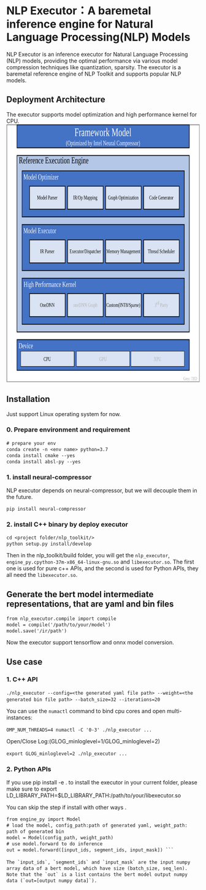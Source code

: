 # NLP Executor：A baremetal inference engine for Natural Language Processing(NLP) Models
NLP Executor is an inference executor for Natural Language Processing (NLP) models, providing the optimal performance via various model compression techniques like quantization, sparsity. The executor is a baremetal reference engine of NLP Toolkit and supports popular NLP models.

## Deployment Architecture
The executor supports model optimization and high performance kernel for CPU.
<a target="_blank" href="docs/imgs/engine_infrastructure.png">
  <img src="nlp_toolkit/backends/nlp_executor/docs/imgs/infrastructure.png" alt="Infrastructure" width=762 height=672>
</a>  

## Installation
Just support Linux operating system for now.

### 0. Prepare environment and requirement
```
# prepare your env
conda create -n <env name> python=3.7
conda install cmake --yes
conda install absl-py --yes
```

### 1. install neural-compressor

NLP executor depends on neural-compressor, but we will decouple them in the future.

```
pip install neural-compressor
```

### 2. install C++ binary by deploy executor

```
cd <project folder/nlp_toolkit/>
python setup.py install/develop
```
Then in the nlp_toolkit/build folder, you will get the `nlp_executor`, `engine_py.cpython-37m-x86_64-linux-gnu.so` and `libexecutor.so`. 
The first one is used for pure c++ APIs, and the second is used for Python APIs, they all need the `libexecutor.so`.

## Generate the bert model intermediate representations, that are yaml and bin files

```
from nlp_executor.compile import compile
model = compile('/path/to/your/model')
model.save('/ir/path')
```
Now the executor support tensorflow and onnx model conversion.

## Use case

### 1. C++ API

`./nlp_executor --config=<the generated yaml file path> --weight=<the generated bin file path> --batch_size=32 --iterations=20`

You can use the `numactl` command to bind cpu cores and open multi-instances:

`OMP_NUM_THREADS=4 numactl -C '0-3' ./nlp_executor ...`

Open/Close Log:(GLOG_minloglevel=1/GLOG_minloglevel=2)

 `export GLOG_minloglevel=2 ./nlp_executor ...`


### 2. Python APIs

If you use pip install -e . to install the executor in your current folder, please make sure to export LD_LIBRARY_PATH=$LD_LIBRARY_PATH:/path/to/your/libexecutor.so

You can skip the step if install with other ways .

```
from engine_py import Model
# load the model, config_path:path of generated yaml, weight_path: path of generated bin
model = Model(config_path, weight_path)
# use model.forward to do inference
out = model.forward([input_ids, segment_ids, input_mask]) ```

The `input_ids`, `segment_ids` and `input_mask` are the input numpy array data of a bert model, which have size (batch_size, seq_len). 
Note that the `out` is a list contains the bert model output numpy data (`out=[output numpy data]`). 
